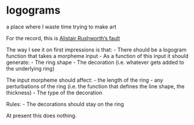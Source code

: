 
<!-- README.md is generated from README.Rmd. Please edit that file -->

# logograms

<!-- badges: start -->
<!-- badges: end -->

a place where I waste time trying to make art

For the record, this is [Alistair Rushworth’s
fault](https://twitter.com/rushworth_a/status/1466116259116953604)

The way I see it on first impressions is that: - There should be a
logogram function that takes a morpheme input - As a function of this
input it should generate: - The ring shape - The decoration
(i.e. whatever gets added to the underlying ring)

The input morpheme should affect: - the length of the ring - any
perturbations of the ring (i.e. the function that defines the line
shape, the thickness) - The type of the decoration

Rules: - The decorations should stay on the ring

At present this does nothing.
